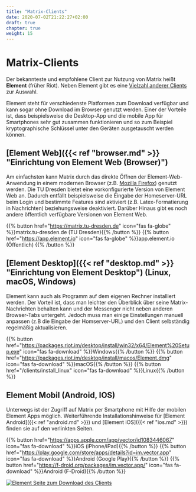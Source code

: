 ```yaml
---
title: "Matrix-Clients"
date: 2020-07-02T21:22:27+02:00
draft: true
chapter: true
weight: 15
---
```


# Matrix-Clients

Der bekannteste und empfohlene Client zur Nutzung von Matrix heißt **Element** (früher Riot). Neben Element gibt es eine [Vielzahl anderer Clients](https://matrix.org/clients/) zur Auswahl.

Element steht für verschiedenste Platformen zum Download verfügbar und kann sogar ohne Download im Browser genutzt werden. Einer der Vorteile ist, dass beispielsweise die Desktop-App und die mobile App für Smartphones sehr gut zusammen funktionieren und so zum Beispiel kryptographische Schlüssel unter den Geräten ausgetauscht werden können.

## [Element Web]({{< ref "browser.md" >}} "Einrichtung von Element Web (Browser)")

Am einfachsten kann Matrix durch das direkte Öffnen der Element-Web-Anwendung in einem modernen Browser (z.B. [Mozilla Firefox](https://www.mozilla.org/de/firefox/)) genutzt werden. Die TU Dresden bietet eine vorkonfigurierte Version von Element Web an. Dadurch entfällt beispielsweise die Eingabe der Homeserver-URL beim Login und bestimmte Features sind aktiviert (z.B. Latex-Formatierung in Nachrichten) beziehungsweise deaktiviert. Darüber Hinaus gibt es noch andere öffentlich verfügbare Versionen von Element Web.

{{% button href="https://matrix.tu-dresden.de" icon="fas fa-globe" %}}matrix.tu-dresden.de (TU Dresden){{% /button %}} {{% button href="https://app.element.io" icon="fas fa-globe" %}}app.element.io (Öffentlich) {{% /button %}}

## [Element Desktop]({{< ref "desktop.md" >}} "Einrichtung von Element Desktop") (Linux, macOS, Windows)

Element kann auch als Programm auf dem eigenen Rechner installiert werden. Der Vorteil ist, dass man leichter den Überblick über seine Matrix-Nachrichten behalten kann und der Messenger nicht neben anderen Browser-Tabs untergeht. Jedoch muss man einige Einstellungen manuell anpassen (z.B die Eingabe der Homserver-URL) und den Client selbständig regelmäßig aktualisieren.

{{% button href="https://packages.riot.im/desktop/install/win32/x64/Element%20Setup.exe" icon="fas fa-download" %}}Windows{{% /button %}} {{% button href="https://packages.riot.im/desktop/install/macos/Element.dmg" icon="fas fa-download" %}}macOS{{% /button %}} {{% button href="/clients/install_linux" icon="fas fa-download" %}}Linux{{% /button %}}

## Element Mobil (Android, IOS)

Unterwegs ist der Zugriff auf Matrix per Smartphone mit Hilfe der mobilen Element Apps möglich. Weiterführende Installationshinweise für [Element Android]({{< ref "android.md" >}}) und [Element iOS]({{< ref "ios.md" >}}) finden sie auf den verlinkten Seiten.

{{% button href="https://apps.apple.com/app/vector/id1083446067" icon="fas fa-download" %}}iOS (iPhone/iPad){{% /button %}} {{% button href="https://play.google.com/store/apps/details?id=im.vector.app" icon="fas fa-download" %}}Android (Google Play){{% /button %}} {{% button href="https://f-droid.org/packages/im.vector.app/" icon="fas fa-download" %}}Android (F-Droid){{% /button %}}

[![Element Seite zum Download des Clients](/images/12_Element-Download.png)](https://element.io/get-started)
